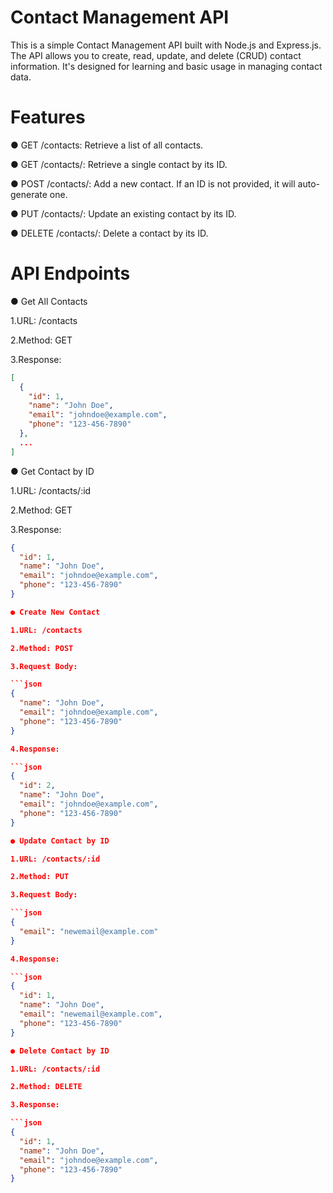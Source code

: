 # Contact Management API
This is a simple Contact Management API built with Node.js and Express.js. The API allows you to create, read, update, and delete (CRUD) contact information. It's designed for learning and basic usage in managing contact data.

# Features
● GET /contacts: Retrieve a list of all contacts.

● GET /contacts/: Retrieve a single contact by its ID.

● POST /contacts/: Add a new contact. If an ID is not provided, it will auto-generate one.

● PUT /contacts/: Update an existing contact by its ID.

● DELETE /contacts/: Delete a contact by its ID.

# API Endpoints
● Get All Contacts

1.URL: /contacts

2.Method: GET

3.Response:

```json
[
  {
    "id": 1,
    "name": "John Doe",
    "email": "johndoe@example.com",
    "phone": "123-456-7890"
  },
  ...
]
```

● Get Contact by ID

1.URL: /contacts/:id

2.Method: GET

3.Response:

```json
{
  "id": 1,
  "name": "John Doe",
  "email": "johndoe@example.com",
  "phone": "123-456-7890"
}

● Create New Contact

1.URL: /contacts

2.Method: POST

3.Request Body:

```json
{
  "name": "John Doe",
  "email": "johndoe@example.com",
  "phone": "123-456-7890"
}

4.Response:

```json
{
  "id": 2,
  "name": "John Doe",
  "email": "johndoe@example.com",
  "phone": "123-456-7890"
}

● Update Contact by ID

1.URL: /contacts/:id

2.Method: PUT

3.Request Body:

```json
{
  "email": "newemail@example.com"
}

4.Response:

```json
{
  "id": 1,
  "name": "John Doe",
  "email": "newemail@example.com",
  "phone": "123-456-7890"
}

● Delete Contact by ID

1.URL: /contacts/:id

2.Method: DELETE

3.Response:

```json
{
  "id": 1,
  "name": "John Doe",
  "email": "johndoe@example.com",
  "phone": "123-456-7890"
}

